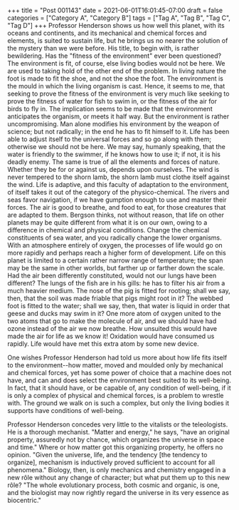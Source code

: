 +++
title = "Post 001143"
date = 2021-06-01T16:01:45-07:00
draft = false
categories = ["Category A", "Category B"]
tags = ["Tag A", "Tag B", "Tag C", "Tag D"]
+++
Professor Henderson shows us how well this planet, with its oceans and continents, and its mechanical and chemical forces and elements, is suited to sustain life, but he brings us no nearer the solution of the mystery than we were before. His title, to begin with, is rather bewildering. Has the "fitness of the environment" ever been questioned? The environment is fit, of course, else living bodies would not be here. We are used to taking hold of the other end of the problem. In living nature the foot is made to fit the shoe, and not the shoe the foot. The environment is the mould in which the living organism is cast. Hence, it seems to me, that seeking to prove the fitness of the environment is very much like seeking to prove the fitness of water for fish to swim in, or the fitness of the air for birds to fly in. The implication seems to be made that the environment anticipates the organism, or meets it half way. But the environment is rather uncompromising. Man alone modifies his environment by the weapon of science; but not radically; in the end he has to fit himself to it. Life has been able to adjust itself to the universal forces and so go along with them; otherwise we should not be here. We may say, humanly speaking, that the water is friendly to the swimmer, if he knows how to use it; if not, it is his deadly enemy. The same is true of all the elements and forces of nature. Whether they be for or against us, depends upon ourselves. The wind is never tempered to the shorn lamb, the shorn lamb must clothe itself against the wind. Life is adaptive, and this faculty of adaptation to the environment, of itself takes it out of the category of the physico-chemical. The rivers and seas favor navigation, if we have gumption enough to use and master their forces. The air is good to breathe, and food to eat, for those creatures that are adapted to them. Bergson thinks, not without reason, that life on other planets may be quite different from what it is on our own, owing to a difference in chemical and physical conditions. Change the chemical constituents of sea water, and you radically change the lower organisms. With an atmosphere entirely of oxygen, the processes of life would go on more rapidly and perhaps reach a higher form of development. Life on this planet is limited to a certain rather narrow range of temperature; the span may be the same in other worlds, but farther up or farther down the scale. Had the air been differently constituted, would not our lungs have been different? The lungs of the fish are in his gills: he has to filter his air from a much heavier medium. The nose of the pig is fitted for rooting; shall we say, then, that the soil was made friable that pigs might root in it? The webbed foot is fitted to the water; shall we say, then, that water is liquid in order that geese and ducks may swim in it? One more atom of oxygen united to the two atoms that go to make the molecule of air, and we should have had ozone instead of the air we now breathe. How unsuited this would have made the air for life as we know it! Oxidation would have consumed us rapidly. Life would have met this extra atom by some new device.

One wishes Professor Henderson had told us more about how life fits itself to the environment--how matter, moved and moulded only by mechanical and chemical forces, yet has some power of choice that a machine does not have, and can and does select the environment best suited to its well-being. In fact, that it should have, or be capable of, any condition of well-being, if it is only a complex of physical and chemical forces, is a problem to wrestle with. The ground we walk on is such a complex, but only the living bodies it supports have conditions of well-being.

Professor Henderson concedes very little to the vitalists or the teleologists. He is a thorough mechanist. "Matter and energy," he says, "have an original property, assuredly not by chance, which organizes the universe in space and time." Where or how matter got this organizing property, he offers no opinion. "Given the universe, life, and the tendency [the tendency to organize], mechanism is inductively proved sufficient to account for all phenomena." Biology, then, is only mechanics and chemistry engaged in a new rôle without any change of character; but what put them up to this new rôle? "The whole evolutionary process, both cosmic and organic, is one, and the biologist may now rightly regard the universe in its very essence as biocentric."

